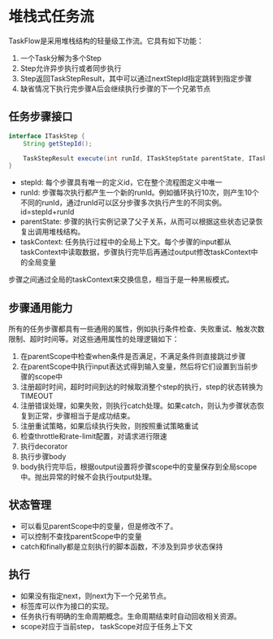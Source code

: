 # 堆栈式任务流

TaskFlow是采用堆栈结构的轻量级工作流。它具有如下功能：

1. 一个Task分解为多个Step
2. Step允许异步执行或者同步执行
3. Step返回TaskStepResult，其中可以通过nextStepId指定跳转到指定步骤
4. 缺省情况下执行完步骤A后会继续执行步骤的下一个兄弟节点

## 任务步骤接口

````java 
interface ITaskStep {
    String getStepId();

    TaskStepResult execute(int runId, ITaskStepState parentState, ITaskContext taskContext);
} 
````

* stepId: 每个步骤具有唯一的定义id，它在整个流程图定义中唯一
* runId: 步骤每次执行都产生一个新的runId。例如循环执行10次，则产生10个不同的runId，通过runId可以区分步骤多次执行产生的不同实例。id=stepId+runId
* parentState: 步骤的执行实例记录了父子关系，从而可以根据这些状态记录恢复出调用堆栈结构。
* taskContext: 任务执行过程中的全局上下文。每个步骤的input都从taskContext中读取数据，步骤执行完毕后再通过output修改taskContext中的全局变量

步骤之间通过全局的taskContext来交换信息，相当于是一种黑板模式。

## 步骤通用能力

所有的任务步骤都具有一些通用的属性，例如执行条件检查、失败重试、触发次数限制、超时时间等。对这些通用属性的处理逻辑如下：

1. 在parentScope中检查when条件是否满足，不满足条件则直接跳过步骤
2. 在parentScope中执行input表达式得到输入变量，然后将它们设置到当前步骤的scope中
3. 注册超时时间，超时时间到达的时候取消整个step的执行，step的状态转换为TIMEOUT
4. 注册错误处理，如果失败，则执行catch处理。如果catch，则认为步骤状态恢复到正常，步骤相当于是成功结束。
5. 注册重试策略，如果后续执行失败，则按照重试策略重试
6. 检查throttle和rate-limit配置，对请求进行限速
7. 执行decorator
8. 执行步骤body
9. body执行完毕后，根据output设置将步骤scope中的变量保存到全局scope中。抛出异常的时候不会执行output处理。

## 状态管理

* 可以看见parentScope中的变量，但是修改不了。
* 可以控制不查找parentScope中的变量
* catch和finally都是立刻执行的脚本函数，不涉及到异步状态保持


## 执行
* 如果没有指定next，则next为下一个兄弟节点。
* 标签库可以作为接口的实现。
* 任务执行有明确的生命周期概念。生命周期结束时自动回收相关资源。
* scope对应于当前step， taskScope对应于任务上下文